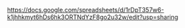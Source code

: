 https://docs.google.com/spreadsheets/d/1rDpT357w6-k1jhhkmyt6hDs6hk3ORTNdYzF8go2u32w/edit?usp=sharing

